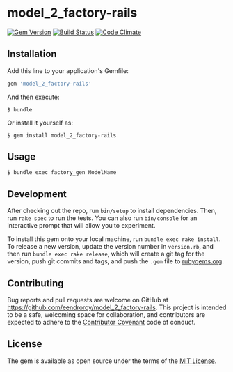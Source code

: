 # model_2_factory-rails

[![Gem Version](https://badge.fury.io/rb/model_2_factory-rails.svg)](https://badge.fury.io/rb/model_2_factory-rails)
[![Build Status](https://travis-ci.org/eendroroy/model_2_factory-rails.svg?branch=master)](https://travis-ci.org/eendroroy/model_2_factory-rails) 
[![Code Climate](https://codeclimate.com/github/eendroroy/model_2_factory-rails/badges/gpa.svg)](https://codeclimate.com/github/eendroroy/model_2_factory-rails)

## Installation

Add this line to your application's Gemfile:

```ruby
gem 'model_2_factory-rails'
```

And then execute:

    $ bundle

Or install it yourself as:

    $ gem install model_2_factory-rails

## Usage

    $ bundle exec factory_gen ModelName

## Development

After checking out the repo, run `bin/setup` to install dependencies. Then, run `rake spec` to run the tests. You can also run `bin/console` for an interactive prompt that will allow you to experiment.

To install this gem onto your local machine, run `bundle exec rake install`. To release a new version, update the version number in `version.rb`, and then run `bundle exec rake release`, which will create a git tag for the version, push git commits and tags, and push the `.gem` file to [rubygems.org](https://rubygems.org).

## Contributing

Bug reports and pull requests are welcome on GitHub at https://github.com/eendroroy/model_2_factory-rails. This project is intended to be a safe, welcoming space for collaboration, and contributors are expected to adhere to the [Contributor Covenant](http://contributor-covenant.org) code of conduct.


## License

The gem is available as open source under the terms of the [MIT License](http://opensource.org/licenses/MIT).

